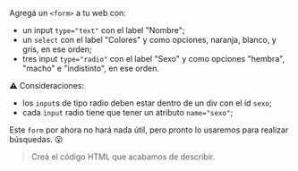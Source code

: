 Agregá un `<form>` a tu web con:

- un input `type="text"` con el label "Nombre";
- un `select` con el label "Colores" y como opciones, naranja, blanco, y gris, en ese orden;
- tres input `type="radio"` con el label "Sexo" y como opciones "hembra", "macho" e "indistinto", en ese orden. 

:warning: Consideraciones:

- los `input`s de tipo radio deben estar dentro de un div con el id `sexo`;
- cada `ìnput` radio tiene que tener un atributo `name="sexo"`;

Este `form` por ahora no hará nada útil, pero pronto lo usaremos para realizar búsquedas. :open_mouth:

> Creá el código HTML que acabamos de describir.
